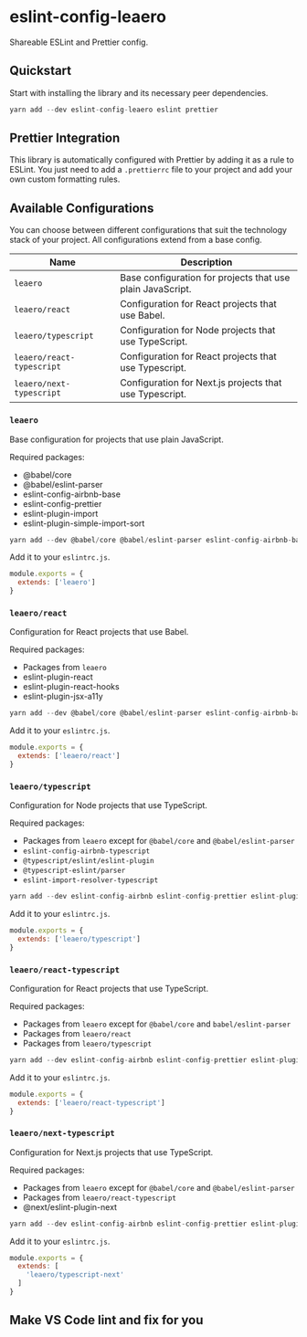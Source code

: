 # eslint-config-leaero
Shareable ESLint and Prettier config.

## Quickstart
Start with installing the library and its necessary peer dependencies.

```js
yarn add --dev eslint-config-leaero eslint prettier
````

## Prettier Integration
This library is automatically configured with Prettier by adding it as a rule to ESLint. You just need to add a `.prettierrc` file to your project and add your own custom formatting rules. 

## Available Configurations
You can choose between different configurations that suit the technology stack of your project. All configurations extend from a base config.

| Name                      | Description                                                  |
| ---                       | ---                                                          |
| `leaero`                  | Base configuration for projects that use plain JavaScript.   |
| `leaero/react`            | Configuration for React projects that use Babel.             |
| `leaero/typescript`       | Configuration for Node projects that use TypeScript.         |
| `leaero/react-typescript` | Configuration for React projects that use Typescript.        |
| `leaero/next-typescript`  | Configuration for Next.js projects that use Typescript.      |


### `leaero`
Base configuration for projects that use plain JavaScript.

Required packages:
- @babel/core
- @babel/eslint-parser
- eslint-config-airbnb-base
- eslint-config-prettier
- eslint-plugin-import
- eslint-plugin-simple-import-sort

```js
yarn add --dev @babel/core @babel/eslint-parser eslint-config-airbnb-base eslint-config-prettier eslint-plugin-import eslint-plugin-simple-import-sort
```

Add it to your `eslintrc.js`.

```js
module.exports = {
  extends: ['leaero']
}
```

### `leaero/react`
Configuration for React projects that use Babel.

Required packages:
- Packages from `leaero`
- eslint-plugin-react
- eslint-plugin-react-hooks
- eslint-plugin-jsx-a11y

```js
yarn add --dev @babel/core @babel/eslint-parser eslint-config-airbnb-base eslint-config-prettier eslint-plugin-import eslint-plugin-simple-import-sort eslint-plugin-react eslint-plugin-react-hooks eslint-plugin-jsx-a11y

```
Add it to your `eslintrc.js`.
```js
module.exports = {
  extends: ['leaero/react']
}
```

### `leaero/typescript`
Configuration for Node projects that use TypeScript.

Required packages:
- Packages from `leaero` except for `@babel/core` and `@babel/eslint-parser`
- `eslint-config-airbnb-typescript`
- `@typescript/eslint/eslint-plugin`
- `@typescript-eslint/parser` 
- `eslint-import-resolver-typescript`

```js
yarn add --dev eslint-config-airbnb eslint-config-prettier eslint-plugin-import eslint-plugin-simple-import-sort eslint-config-airbnb-typescript @typescript-eslint/eslint-plugin @typescript-eslint/parser eslint-import-resolver-typescript
```
Add it to your `eslintrc.js`.

```js
module.exports = {
  extends: ['leaero/typescript']
}
```

### `leaero/react-typescript`
Configuration for React projects that use TypeScript.

Required packages:
- Packages from `leaero` except for `@babel/core` and `babel/eslint-parser`
- Packages from `leaero/react`
- Packages from `leaero/typescript`

```js
yarn add --dev eslint-config-airbnb eslint-config-prettier eslint-plugin-import eslint-plugin-simple-import-sort eslint-plugin-react eslint-plugin-react-hooks eslint-plugin-jsx-a11y  eslint-config-airbnb-typescript @typescript-eslint/eslint-plugin @typescript-eslint/parser eslint-import-resolver-typescript

```
Add it to your `eslintrc.js`.

```js
module.exports = {
  extends: ['leaero/react-typescript']
}
```

### `leaero/next-typescript` 
Configuration for Next.js projects that use TypeScript.

Required packages:
- Packages from `leaero` except for `@babel/core` and `@babel/eslint-parser`
- Packages from `leaero/react-typescript`
- @next/eslint-plugin-next

```js
yarn add --dev eslint-config-airbnb eslint-config-prettier eslint-plugin-import eslint-plugin-simple-import-sort eslint-plugin-react eslint-plugin-react-hooks eslint-plugin-jsx-a11y  eslint-config-airbnb-typescript @typescript-eslint/eslint-plugin @typescript-eslint/parser eslint-import-resolver-typescript @next/eslint-plugin-next
```
Add it to your `eslintrc.js`.

```js
module.exports = {
  extends: [
    'leaero/typescript-next'
  ]
}
```

## Make VS Code lint and fix for you
